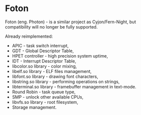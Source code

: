 # Foton

Foton (eng. Photon) - is a similar project as Cyjon/Fern-Night, but compatibility will no longer be fully supported.

Already reimplemented:

- APIC - task switch interrupt,
- GDT - Global Descriptor Table,
- HPET controller - high precision system uptime,
- IDT - Interrupt Descriptor Table,
- libcolor.so library - color mixing,
- libelf.so library - ELF files management,
- libfont.so library - drawing font characters,
- libstring.so library - performing operations on strings,
- libterminal.so library - framebuffer management in text-mode.
- Round Robin - task queue type,
- SMP - unlock other available CPUs,
- libvfs.so library - root filesystem,
- Storage management.
